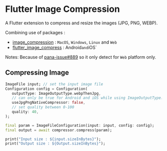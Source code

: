 # Flutter Image Compression

A Flutter extension to compress and resize the images (JPG, PNG, WEBP).

Combining use of packages :
* [image_compression](https://pub.dev/packages/image_compression) : `MacOS`, `Windows`, `Linux` and `Web`
* [flutter_image_compress](https://pub.dev/packages/flutter_image_compress) : Android` and `iOS`

Notes:  Because of [pana-issue#889](https://github.com/dart-lang/pana/issues/889) so it only detect for `Web` platform only.

## Compressing Image

```dart
ImageFile input; // set the input image file
Configuration config = Configuration(
   outputType: ImageOutputType.webpThenJpg,
   // can only be true for Android and iOS while using ImageOutputType.jpg or ImageOutputType.pngÏ
   useJpgPngNativeCompressor: false,
   // set quality between 0-100
   quality: 40,
);

final param = ImageFileConfiguration(input: input, config: config);
final output = await compressor.compress(param);

print("Input size : ${input.sizeInBytes}");
print("Output size : ${Output.sizeInBytes}");
```

